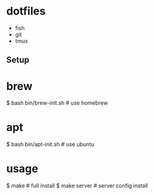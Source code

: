 # dotfiles
* fish
* git
* tmux

## Setup

# brew
$ bash bin/brew-init.sh # use homebrew

# apt
$ bash bin/apt-init.sh  # use ubuntu

# usage
$ make # full install
$ make server # server config install

